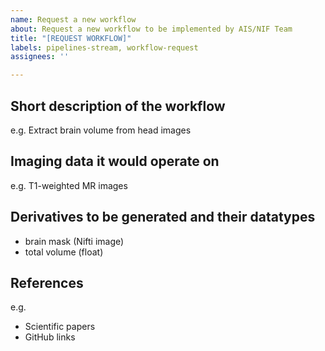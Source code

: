 ```yaml
---
name: Request a new workflow
about: Request a new workflow to be implemented by AIS/NIF Team
title: "[REQUEST WORKFLOW]"
labels: pipelines-stream, workflow-request
assignees: ''

---
```


## Short description of the workflow

e.g. Extract brain volume from head images

## Imaging data it would operate on

e.g. T1-weighted MR images

## Derivatives to be generated and their datatypes

- brain mask (Nifti image)
- total volume (float)

## References

e.g.
- Scientific papers
- GitHub links

